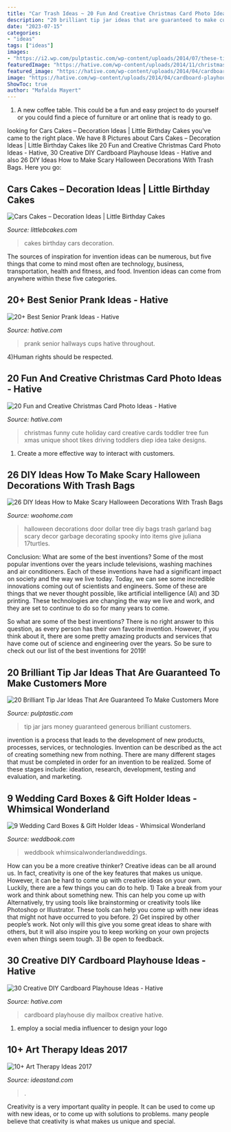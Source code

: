 ```yaml
---
title: "Car Trash Ideas ~ 20 Fun And Creative Christmas Card Photo Ideas"
description: "20 brilliant tip jar ideas that are guaranteed to make customers more"
date: "2023-07-15"
categories:
- "ideas"
tags: ["ideas"]
images:
- "https://i2.wp.com/pulptastic.com/wp-content/uploads/2014/07/these-tip-jars-will-definitely-get-money-21.jpg?resize=550%2C733"
featuredImage: "https://hative.com/wp-content/uploads/2014/11/christmas-card-photo-ideas/19-christmas-card-photo-ideas.jpg"
featured_image: "https://hative.com/wp-content/uploads/2014/04/cardboard-playhouse/14-mailbox-cardboard-playhouse.jpg"
image: "https://hative.com/wp-content/uploads/2014/04/cardboard-playhouse/14-mailbox-cardboard-playhouse.jpg"
ShowToc: true
author: "Mafalda Mayert"
---
```



1. A new coffee table. This could be a fun and easy project to do yourself or you could find a piece of furniture or art online that is ready to go.

	

		
looking for Cars Cakes – Decoration Ideas | Little Birthday Cakes you've came to the right place. We have 8 Pictures about Cars Cakes – Decoration Ideas | Little Birthday Cakes like 20 Fun and Creative Christmas Card Photo Ideas - Hative, 30 Creative DIY Cardboard Playhouse Ideas - Hative and also 26 DIY Ideas How to Make Scary Halloween Decorations With Trash Bags. Here you go:
		
    
## Cars Cakes – Decoration Ideas | Little Birthday Cakes

<img loading=lazy src="http://www.littlebcakes.com/wp-content/uploads/2014/01/Cars-Birthday-Cakes-685x1024.jpg" onerror="this.onerror=null;this.src='https://tse3.mm.bing.net/th?id=OIP.IacECaDnvIg0Qy4odNWu0QHaLE&amp;pid=15.1';" alt="Cars Cakes – Decoration Ideas | Little Birthday Cakes">

_Source: littlebcakes.com_

>cakes birthday cars decoration. 

	

The sources of inspiration for invention ideas can be numerous, but five things that come to mind most often are technology, business, transportation, health and fitness, and food. Invention ideas can come from anywhere within these five categories.

    
## 20+ Best Senior Prank Ideas - Hative

<img loading=lazy src="https://hative.com/wp-content/uploads/2014/04/senior-prank-ideas/8-cups-hallways-of-the-high-school.jpg" onerror="this.onerror=null;this.src='https://tse2.mm.bing.net/th?id=OIP.SkabdnXgoRjwvG_-iQbiBQHaJ6&amp;pid=15.1';" alt="20+ Best Senior Prank Ideas - Hative">

_Source: hative.com_

>prank senior hallways cups hative throughout. 

	

4)Human rights should be respected.

    
## 20 Fun And Creative Christmas Card Photo Ideas - Hative

<img loading=lazy src="https://hative.com/wp-content/uploads/2014/11/christmas-card-photo-ideas/19-christmas-card-photo-ideas.jpg" onerror="this.onerror=null;this.src='https://tse3.mm.bing.net/th?id=OIP.oRaY5QY4AGzTNCpJzST8AQHaKD&amp;pid=15.1';" alt="20 Fun and Creative Christmas Card Photo Ideas - Hative">

_Source: hative.com_

>christmas funny cute holiday card creative cards toddler tree fun xmas unique shoot tikes driving toddlers diep idea take designs. 

	

1. Create a more effective way to interact with customers.

    
## 26 DIY Ideas How To Make Scary Halloween Decorations With Trash Bags

<img loading=lazy src="http://www.woohome.com/wp-content/uploads/2013/10/Diy-Halloween-items-With-Trash-Bags-13-2.jpg" onerror="this.onerror=null;this.src='https://tse4.mm.bing.net/th?id=OIP.FwF6DCu6LgOUUjun6xvCCQHaLH&amp;pid=15.1';" alt="26 DIY Ideas How to Make Scary Halloween Decorations With Trash Bags">

_Source: woohome.com_

>halloween decorations door dollar tree diy bags trash garland bag scary decor garbage decorating spooky into items give juliana 17turtles. 

	

Conclusion: What are some of the best inventions?
Some of the most popular inventions over the years include televisions, washing machines and air conditioners. Each of these inventions have had a significant impact on society and the way we live today. 
Today, we can see some incredible innovations coming out of scientists and engineers. Some of these are things that we never thought possible, like artificial intelligence (AI) and 3D printing. These technologies are changing the way we live and work, and they are set to continue to do so for many years to come. 

So what are some of the best inventions? There is no right answer to this question, as every person has their own favorite invention. However, if you think about it, there are some pretty amazing products and services that have come out of science and engineering over the years. So be sure to check out our list of the best inventions for 2019!

    
## 20 Brilliant Tip Jar Ideas That Are Guaranteed To Make Customers More

<img loading=lazy src="https://i2.wp.com/pulptastic.com/wp-content/uploads/2014/07/these-tip-jars-will-definitely-get-money-21.jpg?resize=550%2C733" onerror="this.onerror=null;this.src='https://tse2.mm.bing.net/th?id=OIP.I7v0MfTiuPYWa6Odf9895AHaJ3&amp;pid=15.1';" alt="20 Brilliant Tip Jar Ideas That Are Guaranteed To Make Customers More">

_Source: pulptastic.com_

>tip jar jars money guaranteed generous brilliant customers. 

	

invention is a process that leads to the development of new products, processes, services, or technologies. Invention can be described as the act of creating something new from nothing. There are many different stages that must be completed in order for an invention to be realized. Some of these stages include: ideation, research, development, testing and evaluation, and marketing.

    
## 9 Wedding Card Boxes &amp; Gift Holder Ideas - Whimsical Wonderland

<img loading=lazy src="http://s3.weddbook.com/t1/2/4/5/2452836/9-wedding-card-boxes-gift-holder-ideas-whimsical-wonderland.jpg" onerror="this.onerror=null;this.src='https://tse4.mm.bing.net/th?id=OIP.enLdoo2jj5QbzHGMgE7d5QHaLH&amp;pid=15.1';" alt="9 Wedding Card Boxes &amp; Gift Holder Ideas - Whimsical Wonderland">

_Source: weddbook.com_

>weddbook whimsicalwonderlandweddings. 

	

How can you be a more creative thinker?
Creative ideas can be all around us. In fact, creativity is one of the key features that makes us unique. However, it can be hard to come up with creative ideas on your own. Luckily, there are a few things you can do to help. 1) Take a break from your work and think about something new. This can help you come up with Alternatively, try using tools like brainstorming or creativity tools like Photoshop or Illustrator. These tools can help you come up with new ideas that might not have occurred to you before. 2) Get inspired by other people’s work. Not only will this give you some great ideas to share with others, but it will also inspire you to keep working on your own projects even when things seem tough. 3) Be open to feedback.

    
## 30 Creative DIY Cardboard Playhouse Ideas - Hative

<img loading=lazy src="https://hative.com/wp-content/uploads/2014/04/cardboard-playhouse/14-mailbox-cardboard-playhouse.jpg" onerror="this.onerror=null;this.src='https://tse4.mm.bing.net/th?id=OIP.4W5J4DGnUj9QQMVffDvzNgHaML&amp;pid=15.1';" alt="30 Creative DIY Cardboard Playhouse Ideas - Hative">

_Source: hative.com_

>cardboard playhouse diy mailbox creative hative. 

	

1. employ a social media influencer to design your logo 

    
## 10+ Art Therapy Ideas 2017

<img loading=lazy src="https://ideastand.com/wp-content/uploads/2014/05/art-therapy-ideas/7-art-therapy-ideas.jpg" onerror="this.onerror=null;this.src='https://tse3.mm.bing.net/th?id=OIP.wQEH2vgbHV2iGNyH8PIO5AHaKJ&amp;pid=15.1';" alt="10+ Art Therapy Ideas 2017">

_Source: ideastand.com_

>. 

	

Creativity is a very important quality in people. It can be used to come up with new ideas, or to come up with solutions to problems. many people believe that creativity is what makes us unique and special.

